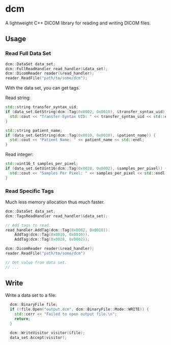 # dcm

A lightweight C++ DICOM library for reading and writing DICOM files.

## Usage

### Read Full Data Set

```cpp
dcm::DataSet data_set;
dcm::FullReadHandler read_handler(&data_set);
dcm::DicomReader reader(&read_handler);
reader.ReadFile("path/to/some/dcm");
```

With the data set, you can get tags.

Read string:
```cpp
std::string transfer_syntax_uid;
if (data_set.GetString(dcm::Tag(0x0002, 0x0010), &transfer_syntax_uid)) {
  std::cout << "Transfer Syntax UID: " << transfer_syntax_uid << std::endl;
}

std::string patient_name;
if (data_set.GetString(dcm::Tag(0x0010, 0x0010), &patient_name)) {
  std::cout << "Patient Name: " << patient_name << std::endl;
}
```

Read integer:
```cpp
std::uint16_t samples_per_pixel;
if (data_set.GetUint16(dcm::Tag(0x0028, 0x0002), &samples_per_pixel)) {
  std::cout << "Samples Per Pixel: " << samples_per_pixel << std::endl;
}
```

### Read Specific Tags

Much less memory allocation thus much faster.

```cpp
dcm::DataSet data_set;
dcm::TagsReadHandler read_handler(&data_set);

// Add tags to read.
read_handler.AddTag(dcm::Tag(0x0002, 0x0010)).
    AddTag(dcm::Tag(0x0010, 0x0010)).
    AddTag(dcm::Tag(0x0028, 0x0002));

dcm::DicomReader reader(&read_handler);
reader.ReadFile("path/to/some/dcm")

// Get value from data set.
// ...
```

## Write

Write a data set to a file:
```cpp
  dcm::BinaryFile file;
  if (!file.Open("output.dcm", dcm::BinaryFile::Mode::WRITE)) {
    std::cerr << "Failed to open output file.\n";
    return;
  }

  dcm::WriteVisitor visitor(&file);
  data_set.Accept(visitor);
```
